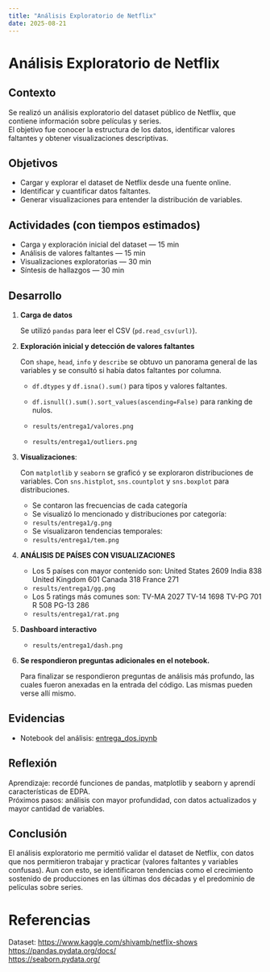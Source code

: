 ```yaml
---
title: "Análisis Exploratorio de Netflix"
date: 2025-08-21
---
```


# Análisis Exploratorio de Netflix

## Contexto
Se realizó un análisis exploratorio del dataset público de Netflix, que contiene información sobre películas y series.  
El objetivo fue conocer la estructura de los datos, identificar valores faltantes y obtener visualizaciones descriptivas.

## Objetivos
- Cargar y explorar el dataset de Netflix desde una fuente online.
- Identificar y cuantificar datos faltantes.
- Generar visualizaciones para entender la distribución de variables.

## Actividades (con tiempos estimados)
- Carga y exploración inicial del dataset — 15 min  
- Análisis de valores faltantes — 15 min  
- Visualizaciones exploratorias — 30 min  
- Síntesis de hallazgos — 30 min  

## Desarrollo
1. **Carga de datos**
   
   Se utilizó `pandas` para leer el CSV  (`pd.read_csv(url)`).

2. **Exploración inicial y detección de valores faltantes**
   
   Con `shape`, `head`, `info` y `describe` se obtuvo un panorama general de las variables y se consultó si había datos faltantes por columna. 
   
   - `df.dtypes` y `df.isna().sum()` para tipos y valores faltantes.  
   
   - `df.isnull().sum().sort_values(ascending=False)` para ranking de nulos.  
   
   - `results/entrega1/valores.png`   
  
   - `results/entrega1/outliers.png` 

3. **Visualizaciones**: 

   Con `matplotlib` y `seaborn` se graficó y se exploraron distribuciones de variables. Con `sns.histplot`, `sns.countplot` y `sns.boxplot` para distribuciones.  

   * Se contaron las frecuencias de cada categoría
   * Se visualizó lo mencionado y distribuciones por categoría:
  
   - `results/entrega1/g.png` 
   * Se visualizaron tendencias temporales:
   - `results/entrega1/tem.png` 
   
4. **ANÁLISIS DE PAÍSES CON VISUALIZACIONES**
   
   * Los 5 países con mayor contenido son:
   United States     2609
   India              838
   United Kingdom     601
   Canada             318
   France             271
   - `results/entrega1/gg.png`
   * Los 5 ratings más comunes son:
   TV-MA    2027
   TV-14    1698
   TV-PG     701
   R         508
   PG-13     286
   - `results/entrega1/rat.png`
    
5. **Dashboard interactivo**
   
   - `results/entrega1/dash.png`

6. **Se respondieron preguntas adicionales en el notebook.** 
   
   Para finalizar se respondieron preguntas de análisis más profundo, las cuales fueron anexadas en la entrada del código. Las mismas pueden verse allí mismo.

## Evidencias

- Notebook del análisis: [entrega_dos.ipynb](dos.ipynb)  

## Reflexión

Aprendizaje: recordé funciones de pandas, matplotlib y seaborn y aprendí características de EDPA.  
Próximos pasos: análisis con mayor profundidad, con datos actualizados y mayor cantidad de variables.  

## Conclusión

El análisis exploratorio me permitió validar el dataset de Netflix, con datos que nos permitieron trabajar y practicar (valores faltantes y variables confusas). Aun con esto, se identificaron tendencias como el crecimiento sostenido de producciones en las últimas dos décadas y el predominio de películas sobre series.  

# Referencias 

Dataset: 
https://www.kaggle.com/shivamb/netflix-shows  
https://pandas.pydata.org/docs/  
https://seaborn.pydata.org/  
